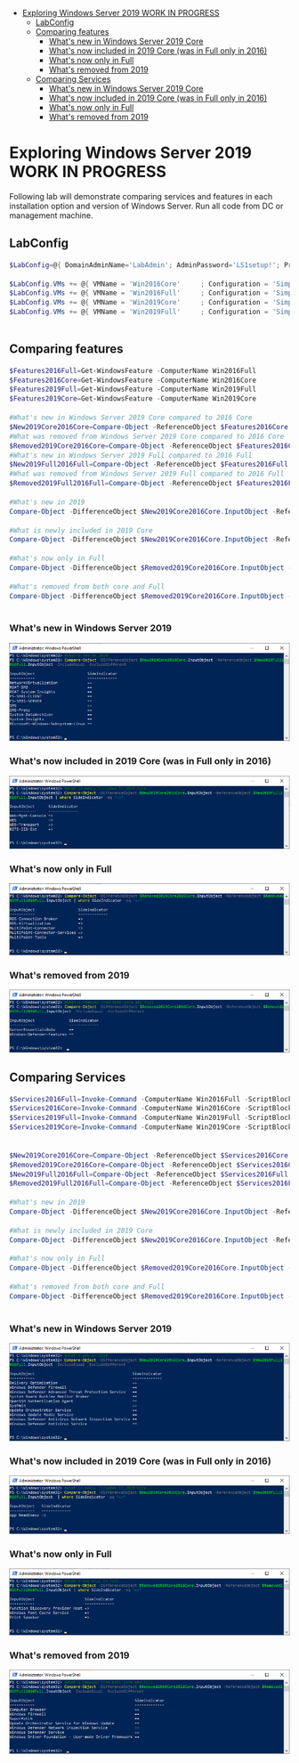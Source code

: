 <!-- TOC -->

- [Exploring Windows Server 2019 WORK IN PROGRESS](#exploring-windows-server-2019-work-in-progress)
    - [LabConfig](#labconfig)
    - [Comparing features](#comparing-features)
        - [What's new in Windows Server 2019 Core](#whats-new-in-windows-server-2019-core)
        - [What's now included in 2019 Core (was in Full only in 2016)](#whats-now-included-in-2019-core-was-in-full-only-in-2016)
        - [What's now only in Full](#whats-now-only-in-full)
        - [What's removed from 2019](#whats-removed-from-2019)
    - [Comparing Services](#comparing-services)
        - [What's new in Windows Server 2019 Core](#whats-new-in-windows-server-2019-core-1)
        - [What's now included in 2019 Core (was in Full only in 2016)](#whats-now-included-in-2019-core-was-in-full-only-in-2016-1)
        - [What's now only in Full](#whats-now-only-in-full-1)
        - [What's removed from 2019](#whats-removed-from-2019-1)

<!-- /TOC -->

# Exploring Windows Server 2019 WORK IN PROGRESS

Following lab will demonstrate comparing services and features in each installation option and version of Windows Server. Run all code from DC or management machine.

## LabConfig

```PowerShell
$LabConfig=@{ DomainAdminName='LabAdmin'; AdminPassword='LS1setup!'; Prefix = 'WSLab-'; SwitchName = 'LabSwitch'; DCEdition='4' ; Internet=$false ;AdditionalNetworksConfig=@(); VMs=@()}

$LabConfig.VMs += @{ VMName = 'Win2016Core'     ; Configuration = 'Simple'; ParentVHD = 'Win2016Core_G2.vhdx' ; MemoryStartupBytes= 512MB }
$LabConfig.VMs += @{ VMName = 'Win2016Full'     ; Configuration = 'Simple'; ParentVHD = 'Win2016_G2.vhdx'     ; MemoryStartupBytes= 512MB }
$LabConfig.VMs += @{ VMName = 'Win2019Core'     ; Configuration = 'Simple'; ParentVHD = 'Win2019Core_G2.vhdx' ; MemoryStartupBytes= 512MB }
$LabConfig.VMs += @{ VMName = 'Win2019Full'     ; Configuration = 'Simple'; ParentVHD = 'Win2019_G2.vhdx'     ; MemoryStartupBytes= 512MB }
 
```

## Comparing features

```PowerShell
$Features2016Full=Get-WindowsFeature -ComputerName Win2016Full
$Features2016Core=Get-WindowsFeature -ComputerName Win2016Core
$Features2019Full=Get-WindowsFeature -ComputerName Win2019Full
$Features2019Core=Get-WindowsFeature -ComputerName Win2019Core

#What's new in Windows Server 2019 Core compared to 2016 Core
$New2019Core2016Core=Compare-Object -ReferenceObject $Features2016Core.Name -DifferenceObject $Features2019Core.Name | where SideIndicator -eq "=>"
#What was removed from Windows Server 2019 Core compared to 2016 Core
$Removed2019Core2016Core=Compare-Object -ReferenceObject $Features2016Core.Name -DifferenceObject $Features2019Core.Name | where SideIndicator -eq "<="
#What's new in Windows Server 2019 Full compared to 2016 Full
$New2019Full2016Full=Compare-Object -ReferenceObject $Features2016Full.Name -DifferenceObject $Features2019Full.Name | where SideIndicator -eq "=>"
#What was removed from Windows Server 2019 Full compared to 2016 Full
$Removed2019Full2016Full=Compare-Object -ReferenceObject $Features2016Full.Name -DifferenceObject $Features2019Full.Name | where SideIndicator -eq "<="

#What's new in 2019
Compare-Object -DifferenceObject $New2019Core2016Core.InputObject -ReferenceObject $New2019Full2016Full.InputObject -IncludeEqual -ExcludeDifferent

#What is newly included in 2019 Core
Compare-Object -DifferenceObject $New2019Core2016Core.InputObject -ReferenceObject $New2019Full2016Full.InputObject | where SideIndicator -eq "=>"

#What's now only in Full
Compare-Object -DifferenceObject $Removed2019Core2016Core.InputObject -ReferenceObject $Removed2019Full2016Full.InputObject | where SideIndicator -eq "=>"

#What's removed from both core and Full
Compare-Object -DifferenceObject $Removed2019Core2016Core.InputObject -ReferenceObject $Removed2019Full2016Full.InputObject -IncludeEqual -ExcludeDifferent
 
```

### What's new in Windows Server 2019

![](/Scenarios/Exploring%20Server%202019/Screenshots/FeaturesNewIn2019.png)

### What's now included in 2019 Core (was in Full only in 2016)

![](/Scenarios/Exploring%20Server%202019/Screenshots/FeaturesNewIn2019Core.png)

### What's now only in Full

![](/Scenarios/Exploring%20Server%202019/Screenshots/Features2019FullOnly.png)

### What's removed from 2019

![](/Scenarios/Exploring%20Server%202019/Screenshots/FeaturesRemovedFrom2019.png)


## Comparing Services

```PowerShell
$Services2016Full=Invoke-Command -ComputerName Win2016Full -ScriptBlock {get-service}
$Services2016Core=Invoke-Command -ComputerName Win2016Core -ScriptBlock {get-service}
$Services2019Full=Invoke-Command -ComputerName Win2019Full -ScriptBlock {get-service}
$Services2019Core=Invoke-Command -ComputerName Win2019Core -ScriptBlock {get-service}


$New2019Core2016Core=Compare-Object -ReferenceObject $Services2016Core.DisplayName -DifferenceObject $Services2019Core.DisplayName |where SideIndicator -eq "=>"
$Removed2019Core2016Core=Compare-Object -ReferenceObject $Services2016Core.DisplayName -DifferenceObject $Services2019Core.DisplayName |where SideIndicator -eq "<="
$New2019Full2016Full=Compare-Object -ReferenceObject $Services2016Full.DisplayName -DifferenceObject $Services2019Full.DisplayName |where SideIndicator -eq "=>"
$Removed2019Full2016Full=Compare-Object -ReferenceObject $Services2016Full.DisplayName -DifferenceObject $Services2019Full.DisplayName |where SideIndicator -eq "<="

#What's new in 2019
Compare-Object -DifferenceObject $New2019Core2016Core.InputObject -ReferenceObject $New2019Full2016Full.InputObject -IncludeEqual -ExcludeDifferent

#What is newly included in 2019 Core
Compare-Object -DifferenceObject $New2019Core2016Core.InputObject -ReferenceObject $New2019Full2016Full.InputObject  | where SideIndicator -eq "=>"

#What's now only in Full
Compare-Object -DifferenceObject $Removed2019Core2016Core.InputObject -ReferenceObject $Removed2019Full2016Full.InputObject | where SideIndicator -eq "=>"

#What's removed from both core and Full
Compare-Object -DifferenceObject $Removed2019Core2016Core.InputObject -ReferenceObject $Removed2019Full2016Full.InputObject -IncludeEqual -ExcludeDifferent
 
```

### What's new in Windows Server 2019

![](/Scenarios/Exploring%20Server%202019/Screenshots/ServicesNewIn2019.png)

### What's now included in 2019 Core (was in Full only in 2016)

![](/Scenarios/Exploring%20Server%202019/Screenshots/ServicesNewIn2019Core.png)

### What's now only in Full

![](/Scenarios/Exploring%20Server%202019/Screenshots/Services2019FullOnly.png)

### What's removed from 2019

![](/Scenarios/Exploring%20Server%202019/Screenshots/ServicesRemovedFrom2019.png)
